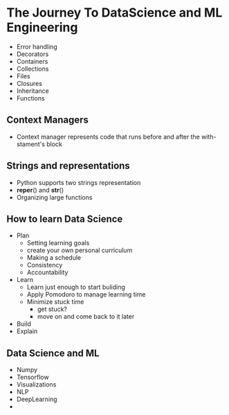# The Journey To DataScience and ML Engineering
- Error handling
- Decorators
- Containers
- Collections
- Files
- Closures
- Inheritance
- Functions
## Context Managers
  - Context manager represents code that runs before and after the with-stament's block
## Strings and representations
  - Python supports two strings representation
  - __reper__() and __str__()
- Organizing large functions
## How to learn Data Science
   - Plan
      * Setting learning goals
      * create your own personal curriculum
      * Making a schedule
      * Consistency
      * Accountability
   - Learn
      * Learn just enough to start buliding
      * Apply Pomodoro to manage learning time
      * Minimize stuck time
        - get stuck?
        - move on and come back to it later
   - Build
   - Explain 
## Data Science and ML
- Numpy
- Tensorflow
- Visualizations
- NLP
- DeepLearning
- 
